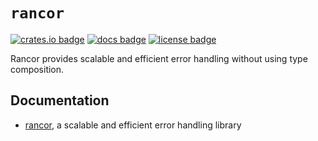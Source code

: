 # `rancor`

[![crates.io badge]][crates.io] [![docs badge]][docs] [![license badge]][license]

[crates.io badge]: https://img.shields.io/crates/v/rancor.svg
[crates.io]: https://crates.io/crates/rancor
[docs badge]: https://img.shields.io/docsrs/rancor
[docs]: https://docs.rs/rancor
[license badge]: https://img.shields.io/badge/license-MIT-blue.svg
[license]: https://github.com/rkyv/rancor/blob/master/LICENSE

Rancor provides scalable and efficient error handling without using type
composition.

## Documentation

- [rancor](https://docs.rs/rancor), a scalable and efficient error handling
  library
